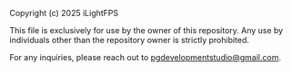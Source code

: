Copyright (c) 2025 iLightFPS

This file is exclusively for use by the owner of this repository. Any use by individuals other than the repository owner is strictly prohibited.

For any inquiries, please reach out to pgdevelopmentstudio@gmail.com.
